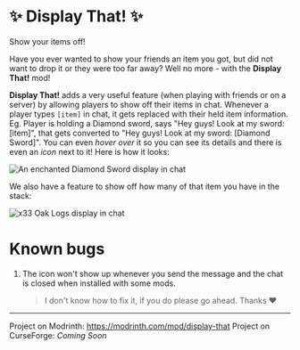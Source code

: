 # ✨ Display That! ✨
Show your items off!

Have you ever wanted to show your friends an item you got, but did not want to drop it or they were too far away? Well no more - with the **Display That!** mod!

**Display That!** adds a very useful feature (when playing with friends or on a server) by allowing players to show off their items in chat. 
Whenever a player types `[item]` in chat, it gets replaced with their held item information. Eg. Player is holding a Diamond sword, says "Hey guys! Look at my sword: [item]", that gets converted to "Hey guys! Look at my sword: [Diamond Sword]".
You can even _hover over_ it so you can see its details and there is even an _icon_ next to it! Here is how it looks:

![An enchanted Diamond Sword display in chat](https://cdn.modrinth.com/data/cached_images/88aab6085970a779b3384f31c0481c01bbb6eb7f.png)

We also have a feature to show off how many of that item you have in the stack:

![x33 Oak Logs display in chat](https://cdn.modrinth.com/data/cached_images/80f4dfbfed0ab8858e5682948f411927b8bd5a09.png)


# Known bugs

1. The icon won't show up whenever you send the message and the chat is closed when installed with some mods.
   > I don't know how to fix it, if you do please go ahead. Thanks ❤️

---
Project on Modrinth: https://modrinth.com/mod/display-that
Project on CurseForge: _Coming Soon_
